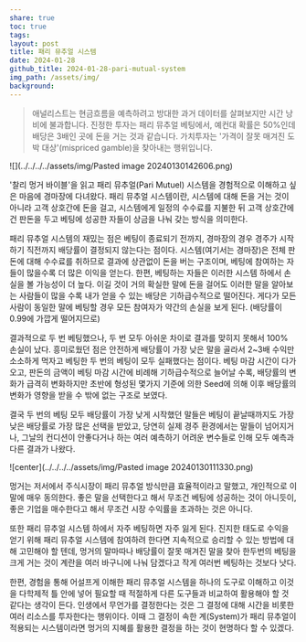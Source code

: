 ```yaml
---
share: true
toc: true
tags: 
layout: post
title: 패리 뮤추얼 시스템
date: 2024-01-28
github_title: 2024-01-28-pari-mutual-system
img_path: /assets/img/
background:
---
```


> 애널리스트는 현금흐름을 예측하려고 방대한 과거 데이터를 살펴보지만 시간 낭비에 불과합니다. 진정한 투자는 패리 뮤추얼 베팅에서, 예컨대 확률은 50%인데 배당은 3배인 곳에 돈을 거는 것과 같습니다. 가치투자는 '가격이 잘못 매겨진 도박 대상'(mispriced gamble)을 찾아내는 행위입니다.

![](../../../../assets/img/Pasted image 20240130142606.png)


'찰리 멍거 바이블'을 읽고 패리 뮤추얼(Pari Mutuel) 시스템을 경험적으로 이해하고 싶은 마음에 경마장에 다녀왔다. 패리 뮤추얼 시스템이란, 시스템에 대해 돈을 거는 것이 아니라 고객 상호간에 돈을 걸고, 시스템에게 일정의 수수료를 지불한 뒤 고객 상호간에 건 판돈을 두고 베팅에 성공한 자들이 상금을 나눠 갖는 방식을 의미한다. 

패리 뮤추얼 시스템의 재밌는 점은 베팅이 종료되기 전까지, 경마장의 경우 경주가 시작하기 직전까지 배당률이 결정되지 않는다는 점이다. 시스템(여기서는 경마장)은 전체 판돈에 대해 수수료를 취하므로 결과에 상관없이 돈을 버는 구조이며, 베팅에 참여하는 자들이 많을수록 더 많은 이익을 얻는다. 한편, 베팅하는 자들은 이러한 시스템 하에서 손실을 볼 가능성이 더 높다. 이길 것이 거의 확실한 말에 돈을 걸어도 이러한 말을 알아보는 사람들이 많을 수록 내가 얻을 수 있는 배당은 기하급수적으로 떨어진다. 게다가 모든 사람이 동일한 말에 베팅할 경우 모든 참여자가 약간의 손실을 보게 된다. (배당률이 0.99에 가깝게 떨어지므로)

결과적으로 두 번 베팅했으나, 두 번 모두 아쉬운 차이로 결과를 맞히지 못해서 100% 손실이 났다. 흥미로웠던 점은 안전하게 배당률이 가장 낮은 말을 골라서 2~3배 수익만 소소하게 먹자고 베팅한 두 번의 베팅이 모두 실패했다는 점이다. 베팅 마감 시간이 다가오고, 판돈의 금액이 베팅 마감 시간에 비례해 기하급수적으로 늘어날 수록, 배당률의 변화가 급격히 변화하지만 초반에 형성된 몇가지 기준에 의한 Seed에 의해 이후 배당률의 변화가 영향을 받을 수 밖에 없는 구조로 보였다. 

결국 두 번의 베팅 모두 배당률이 가장 낮게 시작했던 말들은 베팅이 끝날때까지도 가장 낮은 배당률로 가장 많은 선택을 받았고, 당연히 실제 경주 환경에서는 말들이 넘어지거나, 그날의 컨디션이 안좋다거나 하는 여러 예측하기 어려운 변수들로 인해 모두 예측과 다른 결과가 나왔다.

![center](../../../../assets/img/Pasted image 20240130111330.png)

멍거는 저서에서 주식시장이 패리 뮤추얼 방식만큼 효율적이라고 말했고, 개인적으로 이 말에 매우 동의한다. 좋은 말을 선택한다고 해서 무조건 베팅에 성공하는 것이 아니듯이, 좋은 기업을 매수한다고 해서 무조건 시장 수익률을 초과하는 것은 아니다. 

또한 패리 뮤추얼 시스템 하에서 자주 베팅하면 자주 잃게 된다. 진지한 태도로 수익을 얻기 위해 패리 뮤추얼 시스템에 참여하려 한다면 지속적으로 승리할 수 있는 방법에 대해 고민해야 할 텐데, 멍거의 말마따나 배당률이 잘못 매겨진 말을 찾아 한두번의 베팅을 크게 거는 것이 계란을 여러 바구니에 나눠 담겠다고 작게 여러번 베팅하는 것보다 낫다.

한편, 경험을 통해 어설프게 이해한 패리 뮤추얼 시스템을 하나의 도구로 이해하고 이것을 다학제적 틀 안에 넣어 필요할 때 적절하게 다른 도구들과 비교하여 활용해야 할 것 같다는 생각이 든다. 인생에서 무언가를 결정한다는 것은 그 결정에 대해 시간을 비롯한 여러 리소스를 투자한다는 행위이다. 이때 그 결정이 속한 계(System)가 패리 뮤추얼이 적용되는 시스템이라면 멍거의 지혜를 활용한 결정을 하는 것이 현명하다 할 수 있겠다.